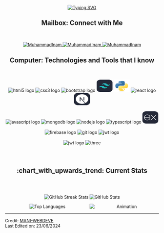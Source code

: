 <p align="center">
  <a href="https://github.com/MANI-WEBDEVE">
    <img src="https://readme-typing-svg.demolab.com?  font=Fira+Code&amp;duration=6000&amp;pause=1000&amp;color=2AA889&amp;center=true&amp;vCenter=true&amp;width=435&amp;lines=Hi+There%2C+I'm+Muhammad+Inam%F0%9F%91%8B;A+Self-motivated+Tech+Enthusiast;Always+Learning+New+Technologies;Love+to+Travel+and+Read+Articals" alt="Typing SVG">      
  </a> 
</p>
    
<div align="center">
  <h2 id="mailbox-connect-with-me">Mailbox: Connect with Me<br></h2>            
</div>

<br>  

<p align="center">   
  <a href="https://dev.to/maniwebdeve" target="blank">
    <img align="center" src="https://raw.githubusercontent.com/rahuldkjain/github-profile-readme-generator/master/src/images/icons/Social/devto.svg" alt="MuhammadInam" height="40" width="40">
  </a>
  <a href="https://www.linkedin.com/in/muhammad-inam-6245b82a0/" target="blank">
    <img align="center" src="https://raw.githubusercontent.com/rahuldkjain/github-profile-readme-generator/master/src/images/icons/Social/linked-in-alt.svg" alt="MuhammadInam" height="40" width="40">
  </a>
  <a href="https://x.com/InamKhan132207" target="blank">
  <img align="center" src="https://img.freepik.com/free-vector/new-2023-twitter-logo-x-icon-design_1017-45418.jpg?size=626&ext=jpg" alt="MuhammadInam" height="40" width="40">
</a>
</p>

<div align="center">
  <h2 id="computer-technologies-and-tools-that-i-know">Computer: Technologies and Tools that I know</h2>
  <br>
  <br>
  <img src="https://cdn.jsdelivr.net/gh/devicons/devicon/icons/html5/html5-original.svg" height="40" width="52" alt="html5 logo">
  <img src="https://cdn.jsdelivr.net/gh/devicons/devicon/icons/css3/css3-original.svg" height="40" width="52" alt="css3 logo">
  <img src="https://cdn.jsdelivr.net/gh/devicons/devicon/icons/bootstrap/bootstrap-original.svg" height="40" width="52" alt="bootstrap logo">
  <img src="https://raw.githubusercontent.com/tandpfun/skill-icons/main/icons/TailwindCSS-Dark.svg" height="40" width="52" alt="tailwindcss logo">
  <img src="https://raw.githubusercontent.com/devicons/devicon/master/icons/python/python-original.svg" height="40" width="52" alt="sass logo">
  <img src="https://cdn.jsdelivr.net/gh/devicons/devicon/icons/react/react-original.svg" height="40" width="52" alt="react logo">
  <img src="https://raw.githubusercontent.com/tandpfun/skill-icons/main/icons/NextJS-Dark.svg" height="40" width="52" alt="nextjs logo">
  <br>
  <br>
  <img src="https://cdn.jsdelivr.net/gh/devicons/devicon/icons/javascript/javascript-original.svg" height="40" width="52" alt="javascript logo">
  <img src="https://cdn.jsdelivr.net/gh/devicons/devicon/icons/mongodb/mongodb-original.svg" height="40" width="52" alt="mongodb logo">
  <img src="https://cdn.jsdelivr.net/gh/devicons/devicon/icons/nodejs/nodejs-original.svg" height="40" width="52" alt="nodejs logo">
  <img src="https://cdn.jsdelivr.net/gh/devicons/devicon/icons/typescript/typescript-original.svg" height="40" width="52" alt="typescript logo">
  <img src="https://raw.githubusercontent.com/tandpfun/skill-icons/main/icons/ExpressJS-Dark.svg" height="40" width="52" alt="express logo">
  <br>
  <br>
  <img src="https://cdn.jsdelivr.net/gh/devicons/devicon/icons/firebase/firebase-plain.svg" height="40" width="52" alt="firebase logo">
  <img src="https://cdn.jsdelivr.net/gh/devicons/devicon/icons/git/git-original.svg" height="40" width="52" alt="git logo">
  <img src="https://jwt.io/img/icon.svg" height="40" width="52" alt="jwt logo">
  <br>
  <br>
  <img src="https://cdn.worldvectorlogo.com/logos/c.svg" height="40" width="52" alt="jwt logo">
   <img src="https://camo.githubusercontent.com/eb8fe4cb55d1fcce9611e954824668d12e2b13b384943c82efb100d0717266e5/68747470733a2f2f676c6f62616c2e646973636f757273652d63646e2e636f6d2f666c65783033352f75706c6f6164732f74687265656a732f6f7074696d697a65642f32582f652f653466383664323230306432643335633330663762313439346539366239353935656263323735315f325f343936783530302e706e67" height="52" width="52" alt="three">
</div>

<h3 id=""></h3>

<br>

<div align="center">
  <h2 id="chart_with_upwards_trend-current-stats">:chart_with_upwards_trend: Current Stats</h2>
  <br>
</div>

<br>

<p align="center">
  <img width="45%" src="https://github-readme-streak-stats.herokuapp.com/?user=MANI-WEBDEVE&amp;theme=gotham&amp;show_icons=true" alt="GitHub Streak Stats">
  <img width="45%" src="https://github-readme-stats.vercel.app/api?username=MANI-WEBDEVE&amp;show_icons=true&amp;theme=gotham" alt="GitHub Stats">
</p>

<p align="center">
  <img width="45%" src="https://github-readme-stats.vercel.app/api/top-langs/?username=MANI-WEBDEVE&amp;layout=compact&amp;theme=gotham" alt="Top Languages">
  <img width="45%" align="right" src="https://github.com/Adam-pw/Adam-pw/blob/main/animation_500_kxa883sd.gif" alt="Animation">
</p>

<hr>

<p>Credit: <a href="https://github.com/MANI-WEBDEVE">MANI-WEBDEVE</a><br>Last Edited on: 23/06/2024</p>
